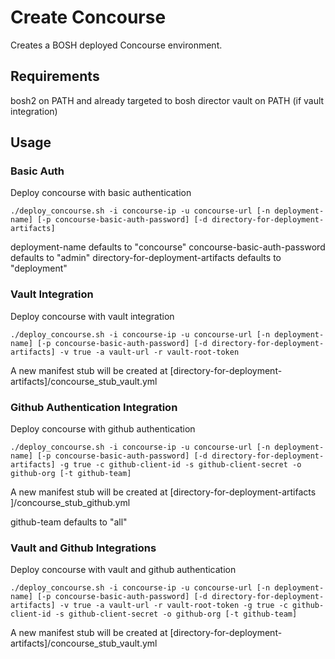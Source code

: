 # Create Concourse
Creates a BOSH deployed Concourse environment.

## Requirements

bosh2 on PATH and already targeted to bosh director
vault on PATH (if vault integration)

## Usage

### Basic Auth
Deploy concourse with basic authentication
```
./deploy_concourse.sh -i concourse-ip -u concourse-url [-n deployment-name] [-p concourse-basic-auth-password] [-d directory-for-deployment-artifacts]
```
deployment-name defaults to "concourse"
concourse-basic-auth-password defaults to "admin"
directory-for-deployment-artifacts defaults to "deployment"

### Vault Integration
Deploy concourse with vault integration
```
./deploy_concourse.sh -i concourse-ip -u concourse-url [-n deployment-name] [-p concourse-basic-auth-password] [-d directory-for-deployment-artifacts] -v true -a vault-url -r vault-root-token
```
A new manifest stub will be created at [directory-for-deployment-artifacts]/concourse_stub_vault.yml

### Github Authentication Integration
Deploy concourse with github authentication
```
./deploy_concourse.sh -i concourse-ip -u concourse-url [-n deployment-name] [-p concourse-basic-auth-password] [-d directory-for-deployment-artifacts] -g true -c github-client-id -s github-client-secret -o github-org [-t github-team]
```
A new manifest stub will be created at [directory-for-deployment-artifacts ]/concourse_stub_github.yml

github-team defaults to "all"

### Vault and Github Integrations
Deploy concourse with vault and github authentication
```
./deploy_concourse.sh -i concourse-ip -u concourse-url [-n deployment-name] [-p concourse-basic-auth-password] [-d directory-for-deployment-artifacts] -v true -a vault-url -r vault-root-token -g true -c github-client-id -s github-client-secret -o github-org [-t github-team]
```
A new manifest stub will be created at [directory-for-deployment-artifacts]/concourse_stub_vault.yml
